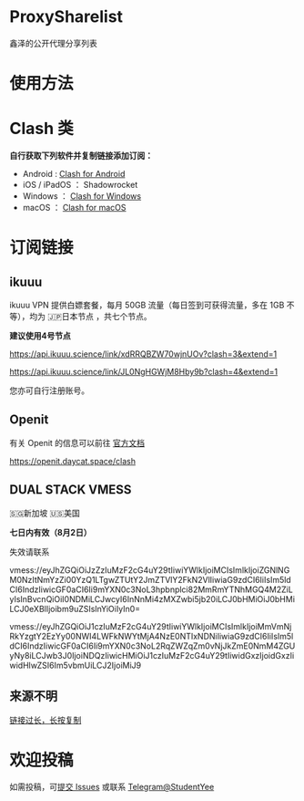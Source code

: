 # ProxySharelist
鑫泽的公开代理分享列表

# 使用方法
# Clash 类
**自行获取下列软件并复制链接添加订阅：**
 - Android : [Clash for Android](https://github.com/Kr328/ClashForAndroid/releases/tag/v2.5.9)
 - iOS / iPadOS ： Shadowrocket
 - Windows ： [Clash for Windows](https://github.com/Dreamacro/clash)
 - macOS ： [Clash for macOS](https://github.com/Fndroid/clash_for_windows_pkg/releases)


# 订阅链接
## ikuuu
ikuuu VPN 提供白嫖套餐，每月 50GB 流量（每日签到可获得流量，多在 1GB 不等），均为 🇯🇵日本节点 ，共七个节点。

**建议使用4号节点**

https://api.ikuuu.science/link/xdRRQBZW70wjnUOv?clash=3&extend=1

https://api.ikuuu.science/link/JL0NgHGWjM8Hby9b?clash=4&extend=1

您亦可自行注册账号。

## Openit
有关 Openit 的信息可以前往 [官方文档](https://openit.daycat.space/)

https://openit.daycat.space/clash

## DUAL STACK VMESS
🇸🇬新加坡 🇺🇸美国

**七日内有效（8月2日）**

失效请联系

vmess://eyJhZGQiOiJzZzIuMzF2cG4uY29tIiwiYWlkIjoiMCIsImlkIjoiZGNlNGM0NzItNmYzZi00YzQ1LTgwZTUtY2JmZTVlY2FkN2VlIiwiaG9zdCI6IiIsIm5ldCI6IndzIiwicGF0aCI6Ii9mYXN0c3NoL3hpbnplci82MmRmYTNhMGQ4M2ZiLyIsInBvcnQiOiI0NDMiLCJwcyI6InNnMi4zMXZwbi5jb20iLCJ0bHMiOiJ0bHMiLCJ0eXBlIjoibm9uZSIsInYiOiIyIn0=

vmess://eyJhZGQiOiJ1czIuMzF2cG4uY29tIiwiYWlkIjoiMCIsImlkIjoiMmVmNjRkYzgtY2EzYy00NWI4LWFkNWYtMjA4NzE0NTIxNDNiIiwiaG9zdCI6IiIsIm5ldCI6IndzIiwicGF0aCI6Ii9mYXN0c3NoL2RqZWZqZm0vNjJkZmE0NmM4ZGUyNy8iLCJwb3J0IjoiNDQzIiwicHMiOiJ1czIuMzF2cG4uY29tIiwidGxzIjoidGxzIiwidHlwZSI6Im5vbmUiLCJ2IjoiMiJ9

## 来源不明
[链接过长，长按复制](https://pub-api-1.bianyuan.xyz/sub?target=clash&url=ss%3A%2F%2FYWVzLTI1Ni1nY206OWZqMzg4ZjVnNUAyMC4yMzkuMTk0LjEwMjo4Mzg1%23%25E9%25A6%2599%25E6%25B8%25AF%25F0%259F%2587%25AD%25F0%259F%2587%25B0%7Css%3A%2F%2FYWVzLTI1Ni1nY206ODhneTU2aDlAMTA0LjIzNy4xNTQuMTU4Ojg2NA%23%25E7%25BE%258E%25E5%259B%25BD%25F0%259F%2587%25BA%25F0%259F%2587%25B8%7Css%3A%2F%2FYWVzLTI1Ni1nY206OGY4dXI0Z0AxMzkuMTYyLjU3LjE5NDo5OTQ%23%25E6%2596%25B0%25E5%258A%25A0%25E5%259D%25A1&insert=false)

# 欢迎投稿
如需投稿，可[提交 Issues](https://github.com/StudentYee/ProxySharelist/issues/new?assignees=&labels=&template=Contribution.md&title=%5B%E8%8A%82%E7%82%B9%E6%8A%95%E7%A8%BF%5D%E8%8A%82%E7%82%B9%E5%90%8D%E7%A7%B0) 或联系 [Telegram@StudentYee](https://t.me/StudentYee)
